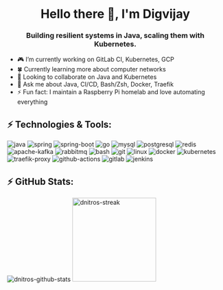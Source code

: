 <h1 align="center">Hello there 👋, I'm Digvijay</h1>
<h3 align="center">Building resilient systems in Java, scaling them with Kubernetes.</h3>

<ul>
  <li>🎮 I’m currently working on GitLab CI, Kubernetes, GCP</li>
  <li>🍀 Currently learning more about computer networks</li>
  <li>👥 Looking to collaborate on Java and Kubernetes</li>
  <li>💬 Ask me about Java, CI/CD, Bash/Zsh, Docker, Traefik</li>
  <li>⚡ Fun fact: I maintain a Raspberry Pi homelab and love automating everything</li>
</ul>

<h2 align="left">⚡ Technologies & Tools:</h2>
<p align="left">
  <img alt="java" src="https://img.shields.io/badge/java-ED8B00?style=for-the-badge&logo=openjdk&logoColor=white">
  <img alt="spring" src="https://img.shields.io/badge/spring-6DB33F?style=for-the-badge&logo=spring&logoColor=white">
  <img alt="spring-boot" src="https://img.shields.io/badge/spring_boot-6DB33F?style=for-the-badge&logo=springboot&logoColor=white">
  <img alt="go" src="https://img.shields.io/badge/go-00ADD8?style=for-the-badge&logo=go&logoColor=white">
  <img alt="mysql" src="https://img.shields.io/badge/mysql-4479A1?style=for-the-badge&logo=mysql&logoColor=white">
  <img alt="postgresql" src="https://img.shields.io/badge/postgresql-4169E1?style=for-the-badge&logo=postgresql&logoColor=white">
  <img alt="redis" src="https://img.shields.io/badge/redis-FF4438?style=for-the-badge&logo=redis&logoColor=white">
  <img alt="apache-kafka" src="https://img.shields.io/badge/apache_kafka-231F20?style=for-the-badge&logo=apachekafka&logoColor=white">
  <img alt="rabbitmq" src="https://img.shields.io/badge/rabbitmq-FF6600?style=for-the-badge&logo=rabbitmq&logoColor=white">
  <img alt="bash" src="https://img.shields.io/badge/bash-4EAA25?style=for-the-badge&logo=gnubash&logoColor=white">
  <img alt="git" src="https://img.shields.io/badge/git-F05032?style=for-the-badge&logo=git&logoColor=white">
  <img alt="linux" src="https://img.shields.io/badge/linux-FCC624?style=for-the-badge&logo=linux&logoColor=white">
  <img alt="docker" src="https://img.shields.io/badge/docker-2496ED?style=for-the-badge&logo=docker&logoColor=white">
  <img alt="kubernetes" src="https://img.shields.io/badge/kubernetes-326CE5?style=for-the-badge&logo=kubernetes&logoColor=white">
  <img alt="traefik-proxy" src="https://img.shields.io/badge/traefik_proxy-24A1C1?style=for-the-badge&logo=traefikproxy&logoColor=white">
  <img alt="github-actions" src="https://img.shields.io/badge/github_actions-2088FF?style=for-the-badge&logo=githubactions&logoColor=white">
  <img alt="gitlab" src="https://img.shields.io/badge/gitlab-FC6D26?style=for-the-badge&logo=gitlab&logoColor=white">
  <img alt="jenkins" src="https://img.shields.io/badge/jenkins-D24939?style=for-the-badge&logo=jenkins&logoColor=white">
</p>

<h2 align="left">⚡ GitHub Stats:</h2>
<p align="left">
  <img alt="dnitros-github-stats" src="https://github-readme-stats.vercel.app/api?username=dnitros&show_icons=true&theme=catppuccin_mocha">
  <img alt="dnitros-streak" src="https://streak-stats.demolab.com/?user=dnitros&theme=catppuccin-mocha" height="195px">
</p>
